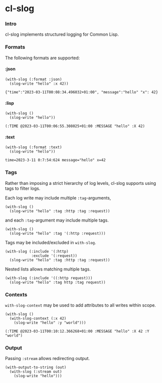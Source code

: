 # cl-slog

### Intro
cl-slog implements structured logging for Common Lisp.

### Formats
The following formats are supported:

#### :json
```
(with-slog (:format :json)
  (slog-write "hello" :x 42))

{"time":"2023-03-11T00:08:34.496032+01:00", "message":"hello" "x": 42}
```
#### :lisp
```
(with-slog ()
  (slog-write "hello"))

(:TIME @2023-03-11T00:06:55.308025+01:00 :MESSAGE "hello" :X 42)
```
#### :text
```
(with-slog (:format :text)
  (slog-write "hello"))

time=2023-3-11 0:7:54:624 message="hello" x=42
```

### Tags
Rather than imposing a strict hierarchy of log levels, cl-slog supports using tags to filter logs.  

Each log write may include multiple `:tag`-arguments,
```
(with-slog ()
  (slog-write "hello" :tag :http :tag :request))
```
and each `:tag`-argument may include multiple tags.
```
(with-slog ()
  (slog-write "hello" :tag '(:http :request)))
```  

Tags may be included/excluded in `with-slog`.
```
(with-slog (:include '(:http)
            :exclude '(:request))
  (slog-write "hello" :tag :http :tag :request))
```  

Nested lists allows matching multiple tags.
```
(with-slog (:include '((:http request)))
  (slog-write "hello" :tag http :tag request))
```

### Contexts
`with-slog-context` may be used to add attributes to all writes within scope.
```
(with-slog ()
  (with-slog-context (:x 42)
    (slog-write "hello" :y "world")))

(:TIME @2023-03-11T00:10:12.366268+01:00 :MESSAGE "hello" :X 42 :Y "world")
```

### Output
Passing `:stream` allows redirecting output.
```
(with-output-to-string (out)
  (with-slog (:stream out)
    (slog-write "hello")))
```